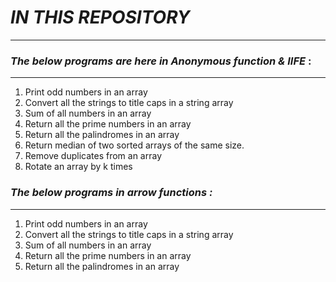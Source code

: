 #  ***IN THIS REPOSITORY*** #
***
 ### **_The below programs are here in Anonymous function & IIFE_ :**
 ---
1. Print odd numbers in an array
1. Convert all the strings to title caps in a string array
1. Sum of all numbers in an array
1. Return all the prime numbers in an array
1. Return all the palindromes in an array
1. Return median of two sorted arrays of the same size.
1. Remove duplicates from an array
1. Rotate an array by k times


### **_The below programs in arrow functions :_** 
---
1. Print odd numbers in an array
1. Convert all the strings to title caps in a string array
1. Sum of all numbers in an array
1. Return all the prime numbers in an array
1. Return all the palindromes in an array




